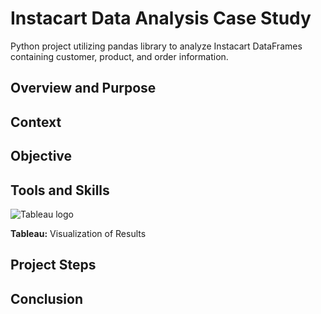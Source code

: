 # Instacart Data Analysis Case Study
Python project utilizing pandas library to analyze Instacart DataFrames containing customer, product, and order information.

## Overview and Purpose


## Context


## Objective


## Tools and Skills

![Tableau logo](https://user-images.githubusercontent.com/97688439/150032188-cac6c36a-b2f7-459e-9f85-ee757be5788b.png)

**Tableau:** Visualization of Results


## Project Steps


## Conclusion

